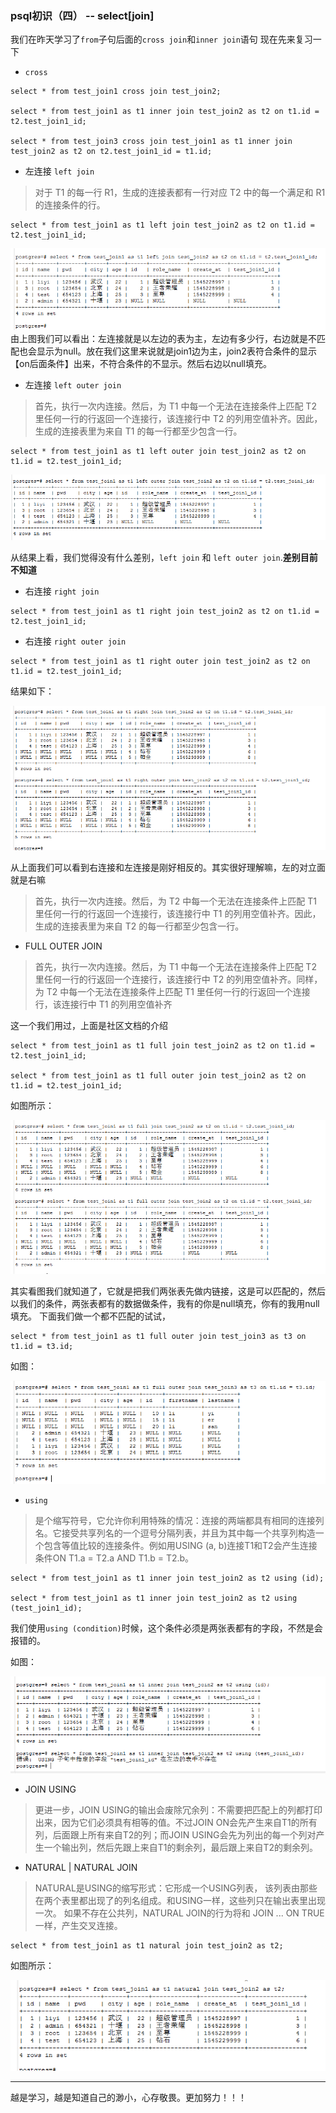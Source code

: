 ### psql初识（四） -- select[join]

我们在昨天学习了`from`子句后面的`cross join`和`inner join`语句
现在先来复习一下
- `cross`

```postgresql
select * from test_join1 cross join test_join2;

select * from test_join1 as t1 inner join test_join2 as t2 on t1.id = t2.test_join1_id;

select * from test_join3 cross join test_join1 as t1 inner join test_join2 as t2 on t2.test_join1_id = t1.id;
```
- 左连接 `left join`

> 对于 T1 的每一行 R1，生成的连接表都有一行对应 T2 中的每一个满足和 R1 的连接条件的行。

```postgresql
select * from test_join1 as t1 left join test_join2 as t2 on t1.id = t2.test_join1_id;
```
![左连接 left join1](psql_test37.png)
由上图我们可以看出：左连接就是以左边的表为主，左边有多少行，右边就是不匹配也会显示为null。放在我们这里来说就是join1边为主，join2表符合条件的显示【on后面条件】出来，不符合条件的不显示。然后右边以null填充。

- 左连接 `left outer join`

> 首先，执行一次内连接。然后，为 T1 中每一个无法在连接条件上匹配 T2 里任何一行的行返回一个连接行，该连接行中 T2 的列用空值补齐。因此，生成的连接表里为来自 T1 的每一行都至少包含一行。

```postgresql
select * from test_join1 as t1 left outer join test_join2 as t2 on t1.id = t2.test_join1_id;
```

![左连接 left outer join2](psql_test38.png)

从结果上看，我们觉得没有什么差别，`left join` 和 `left outer join`.**差别目前不知道**

- 右连接 `right join`

```postgresql
select * from test_join1 as t1 right join test_join2 as t2 on t1.id = t2.test_join1_id;
```

- 右连接 `right outer join `

```postgresql
select * from test_join1 as t1 right outer join test_join2 as t2 on t1.id = t2.test_join1_id;
```

结果如下：

![右连接 right join / right outer join3](psql_test39.png)

从上面我们可以看到右连接和左连接是刚好相反的。其实很好理解嘛，左的对立面就是右嘛
> 首先，执行一次内连接。然后，为 T2 中每一个无法在连接条件上匹配 T1 里任何一行的行返回一个连接行，该连接行中 T1 的列用空值补齐。因此，生成的连接表里为来自 T2 的每一行都至少包含一行。

- FULL OUTER JOIN

> 首先，执行一次内连接。然后，为 T1 中每一个无法在连接条件上匹配 T2 里任何一行的行返回一个连接行，该连接行中 T2 的列用空值补齐。同样，为 T2 中每一个无法在连接条件上匹配 T1 里任何一行的行返回一个连接行，该连接行中 T1 的列用空值补齐

这一个我们用过，上面是社区文档的介绍

```postgresql
select * from test_join1 as t1 full join test_join2 as t2 on t1.id = t2.test_join1_id;

select * from test_join1 as t1 full outer join test_join2 as t2 on t1.id = t2.test_join1_id;
```
如图所示：

![右连接 full join / full outer join4](psql_test40.png)

其实看图我们就知道了，它就是把我们两张表先做内链接，这是可以匹配的，然后以我们的条件，两张表都有的数据做条件，我有的你是null填充，你有的我用null填充。
下面我们做一个都不匹配的试试，

```postgresql
select * from test_join1 as t1 full outer join test_join3 as t3 on t1.id = t3.id;
```
如图：

![右连接 full join / full outer join5](psql_test41.png)


- `using`

> 是个缩写符号，它允许你利用特殊的情况：连接的两端都具有相同的连接列名。它接受共享列名的一个逗号分隔列表，并且为其中每一个共享列构造一个包含等值比较的连接条件。例如用USING (a, b)连接T1和T2会产生连接条件ON T1.a = T2.a AND T1.b = T2.b。

```postgresql
select * from test_join1 as t1 inner join test_join2 as t2 using (id);

select * from test_join1 as t1 inner join test_join2 as t2 using (test_join1_id);
```

我们使用`using (condition)`时候，这个条件必须是两张表都有的字段，不然是会报错的。

如图：

![using 的使用6](psql_test42.png)

- JOIN USING
>更进一步，JOIN USING的输出会废除冗余列：不需要把匹配上的列都打印出来，因为它们必须具有相等的值。不过JOIN ON会先产生来自T1的所有列，后面跟上所有来自T2的列；而JOIN USING会先为列出的每一个列对产生一个输出列，然后先跟上来自T1的剩余列，最后跟上来自T2的剩余列。

- NATURAL | NATURAL JOIN
>NATURAL是USING的缩写形式：它形成一个USING列表， 该列表由那些在两个表里都出现了的列名组成。和USING一样，这些列只在输出表里出现一次。 如果不存在公共列，NATURAL JOIN的行为将和 JOIN ... ON TRUE一样，产生交叉连接。

```postgresql
select * from test_join1 as t1 natural join test_join2 as t2;
```

如图所示：

![natural 的使用7](psql_test43.png)

----

越是学习，越是知道自己的渺小，心存敬畏。更加努力！！！
